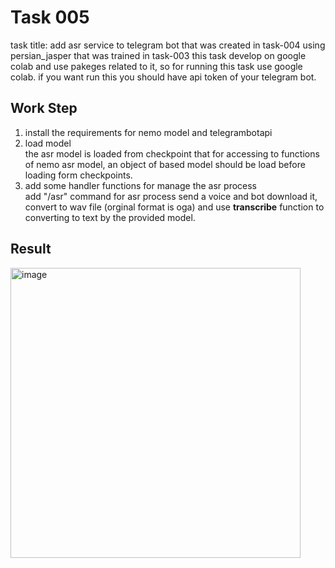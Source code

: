 # Task 005
task title: add asr service to telegram bot that was created in task-004 using persian_jasper that was trained in task-003
this task develop on google colab and use pakeges related to it, so for running this task use google colab. if you want run this you should have api token of your telegram bot.</br>
## Work Step
1. install the requirements for nemo model and telegrambotapi
2. load model</br>
the asr model is loaded from checkpoint that for accessing to functions of nemo asr model, an object of based model should be load before loading form checkpoints.
3. add some handler functions for manage the asr process</br>
add "/asr" command for asr process send a voice and bot download it, convert to wav file (orginal format is oga) and use <b>transcribe</b> function to converting to text by the provided model.
## Result
<img width="464" alt="image" src="https://user-images.githubusercontent.com/44172962/192763162-2a7c78fd-9891-40b2-acf2-2e294f5e2739.png">
